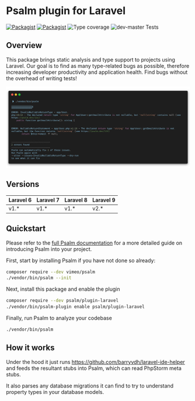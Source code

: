 # Psalm plugin for Laravel

[![Packagist](https://img.shields.io/packagist/v/psalm/plugin-laravel.svg)](https://packagist.org/packages/psalm/plugin-laravel)
[![Packagist](https://img.shields.io/packagist/dt/psalm/plugin-laravel.svg)](https://packagist.org/packages/psalm/plugin-laravel)
![Type coverage](https://shepherd.dev/github/psalm/laravel-psalm-plugin/coverage.svg)
![dev-master Tests](https://img.shields.io/github/actions/workflow/status/psalm/psalm-plugin-laravel/test.yml?branch=master)

## Overview
This package brings static analysis and type support to projects using Laravel. Our goal is to find as many type-related
 bugs as possible, therefore increasing developer productivity and application health. Find bugs without the overhead
 of writing tests!
 
 ![Screenshot](/assets/screenshot.png)
 
 ## Versions
Laravel 6 | Laravel 7 | Laravel 8 | Laravel 9
--------- | --------- | --------- | -----------
v1.*      | v1.*      | v1.*      | v2.*
## Quickstart
Please refer to the [full Psalm documentation](https://psalm.dev/quickstart) for a more detailed guide on introducing Psalm
into your project.

First, start by installing Psalm if you have not done so already:
```bash
composer require --dev vimeo/psalm
./vendor/bin/psalm --init
```

Next, install this package and enable the plugin
```bash
composer require --dev psalm/plugin-laravel
./vendor/bin/psalm-plugin enable psalm/plugin-laravel
```

Finally, run Psalm to analyze your codebase
```bash
./vendor/bin/psalm
```

## How it works

Under the hood it just runs https://github.com/barryvdh/laravel-ide-helper and feeds the resultant stubs into Psalm, which can read PhpStorm meta stubs.

It also parses any database migrations it can find to try to understand property types in your database models.


